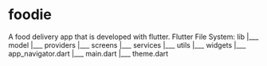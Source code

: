 # foodie

A food delivery app that is developed with flutter.
Flutter File System:
lib
 |___ model
 |___ providers
 |___ screens
 |___ services
 |___ utils
 |___ widgets
 |___ app_navigator.dart
 |___ main.dart
 |___ theme.dart
